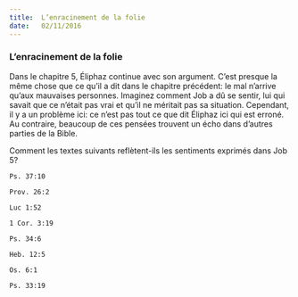 ```yaml
---
title:  L’enracinement de la folie
date:   02/11/2016
---
```


### L’enracinement de la folie

Dans le chapitre 5, Éliphaz continue avec son argument. C’est presque la même chose que ce qu’il a dit dans le chapitre précédent: le mal n’arrive qu’aux mauvaises personnes. Imaginez comment Job a dû se sentir, lui qui savait que ce n’était pas vrai et qu’il ne méritait pas sa situation. Cependant, il y a un problème ici: ce n’est pas tout ce que dit Éliphaz ici qui est erroné. Au contraire, beaucoup de ces pensées trouvent un écho dans d’autres parties de la Bible.

Comment les textes suivants reflètent-ils les sentiments exprimés dans Job 5?

`Ps. 37:10`

`Prov. 26:2`

`Luc 1:52`

`1 Cor. 3:19`

`Ps. 34:6`

`Heb. 12:5`

`Os. 6:1`

`Ps. 33:19`